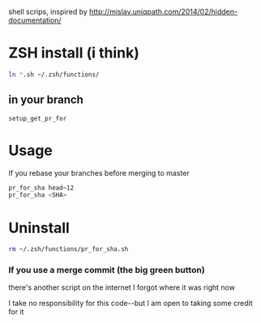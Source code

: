 shell scrips, inspired by http://mislav.uniqpath.com/2014/02/hidden-documentation/

# ZSH install (i think)

``` sh
ln *.sh ~/.zsh/functions/
```

## in your branch
```
setup_get_pr_for
```

# Usage

If you rebase your branches before merging to master

``` sh
pr_for_sha head~12
pr_for_sha <SHA>
```

# Uninstall

``` sh
rm ~/.zsh/functions/pr_for_sha.sh
```

### If you use a merge commit (the big green button)
 there's another script on the
internet I forgot where it was right now

I take no responsibility for this code--but I am open to taking some credit for it
